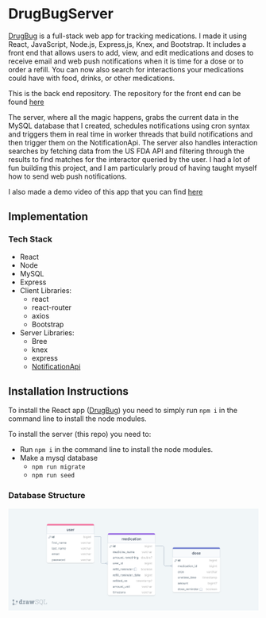 # DrugBugServer

[DrugBug](https://drugbug.netlify.app/) is a full-stack web app for tracking medications.
I made it using React, JavaScript, Node.js, Express,js, Knex, and Bootstrap. It includes a front end that allows users to add, view, and edit medications and doses to receive email and web push notifications when it is time for a dose or to order a refill. You can now also search for interactions your medications could have with food, drinks, or other medications.

This is the back end repository. The repository for the front end can be found [here](https://github.com/stevefali/DrugBug)

The server, where all the magic happens, grabs the current data in the MySQL database that I created, schedules notifications using cron syntax and triggers them in real time in worker threads that build notifications and then trigger them on the NotificationApi. The server also handles interaction searches by fetching data from the US FDA API and filtering through the results to find matches for the interactor queried by the user.
I had a lot of fun building this project, and I am particularly proud of having taught myself how to send web push notifications.

I also made a demo video of this app that you can find [here](https://youtu.be/tf2c68DhqRc?si=oKuBXN8g_pVAgMlx)


## Implementation

### Tech Stack

- React
- Node
- MySQL
- Express
- Client Libraries:
  - react
  - react-router
  - axios
  - Bootstrap
- Server Libraries:
  - Bree
  - knex
  - express
  - [NotificationApi](https://www.notificationapi.com)

## Installation Instructions

To install the React app ([DrugBug](https://github.com/stevefali/DrugBug)) you need to simply run ``` npm i ``` in the command line to install the node modules.

To install the server (this repo) you need to:
- Run ``` npm i ``` in the command line to install the node modules.
- Make a mysql database
	- ``` npm run migrate ```
 	- ``` npm run seed ```
    

### Database Structure

![](readme-images/drawSQL-image-export-2024-04-13.png)
